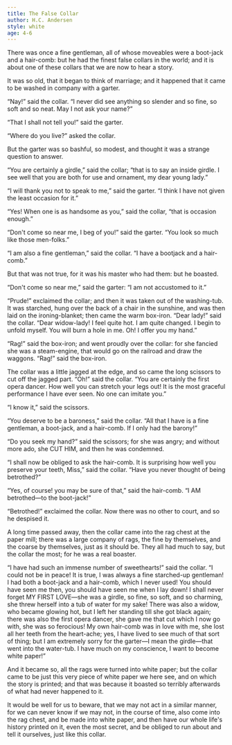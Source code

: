 ```yaml
---
title: The False Collar
author: H.C. Andersen
style: white
age: 4-6
---
```


There was once a fine gentleman, all of whose moveables were a boot-jack and a hair-comb: but he had the finest false collars in the world; and it is about one of these collars that we are now to hear a story.

It was so old, that it began to think of marriage; and it happened that it came to be washed in company with a garter.

“Nay!” said the collar. “I never did see anything so slender and so fine, so soft and so neat. May I not ask your name?”

“That I shall not tell you!” said the garter.

“Where do you live?” asked the collar.

But the garter was so bashful, so modest, and thought it was a strange question to answer.

“You are certainly a girdle,” said the collar; “that is to say an inside girdle. I see well that you are both for use and ornament, my dear young lady.”

“I will thank you not to speak to me,” said the garter. “I think I have not given the least occasion for it.”

“Yes! When one is as handsome as you,” said the collar, “that is occasion enough.”

“Don't come so near me, I beg of you!” said the garter. “You look so much like those men-folks.”

“I am also a fine gentleman,” said the collar. “I have a bootjack and a hair-comb.”

But that was not true, for it was his master who had them: but he boasted.

“Don't come so near me,” said the garter: “I am not accustomed to it.”

“Prude!” exclaimed the collar; and then it was taken out of the washing-tub. It was starched, hung over the back of a chair in the sunshine, and was then laid on the ironing-blanket; then came the warm box-iron. “Dear lady!” said the collar. “Dear widow-lady! I feel quite hot. I am quite changed. I begin to unfold myself. You will burn a hole in me. Oh! I offer you my hand.”

“Rag!” said the box-iron; and went proudly over the collar: for she fancied she was a steam-engine, that would go on the railroad and draw the waggons. “Rag!” said the box-iron.

The collar was a little jagged at the edge, and so came the long scissors to cut off the jagged part. “Oh!” said the collar. “You are certainly the first opera dancer. How well you can stretch your legs out! It is the most graceful performance I have ever seen. No one can imitate you.”

“I know it,” said the scissors.

“You deserve to be a baroness,” said the collar. “All that I have is a fine gentleman, a boot-jack, and a hair-comb. If I only had the barony!”

“Do you seek my hand?” said the scissors; for she was angry; and without more ado, she CUT HIM, and then he was condemned.

“I shall now be obliged to ask the hair-comb. It is surprising how well you preserve your teeth, Miss,” said the collar. “Have you never thought of being betrothed?”

“Yes, of course! you may be sure of that,” said the hair-comb. “I AM betrothed—to the boot-jack!”

“Betrothed!” exclaimed the collar. Now there was no other to court, and so he despised it.

A long time passed away, then the collar came into the rag chest at the paper mill; there was a large company of rags, the fine by themselves, and the coarse by themselves, just as it should be. They all had much to say, but the collar the most; for he was a real boaster.

“I have had such an immense number of sweethearts!” said the collar. “I could not be in peace! It is true, I was always a fine starched-up gentleman! I had both a boot-jack and a hair-comb, which I never used! You should have seen me then, you should have seen me when I lay down! I shall never forget MY FIRST LOVE—she was a girdle, so fine, so soft, and so charming, she threw herself into a tub of water for my sake! There was also a widow, who became glowing hot, but I left her standing till she got black again; there was also the first opera dancer, she gave me that cut which I now go with, she was so ferocious! My own hair-comb was in love with me, she lost all her teeth from the heart-ache; yes, I have lived to see much of that sort of thing; but I am extremely sorry for the garter—I mean the girdle—that went into the water-tub. I have much on my conscience, I want to become white paper!”

And it became so, all the rags were turned into white paper; but the collar came to be just this very piece of white paper we here see, and on which the story is printed; and that was because it boasted so terribly afterwards of what had never happened to it. 



It would be well for us to beware, that we may not act in a similar manner, for we can never know if we may not, in the course of time, also come into the rag chest, and be made into white paper, and then have our whole life's history printed on it, even the most secret, and be obliged to run about and tell it ourselves, just like this collar.
